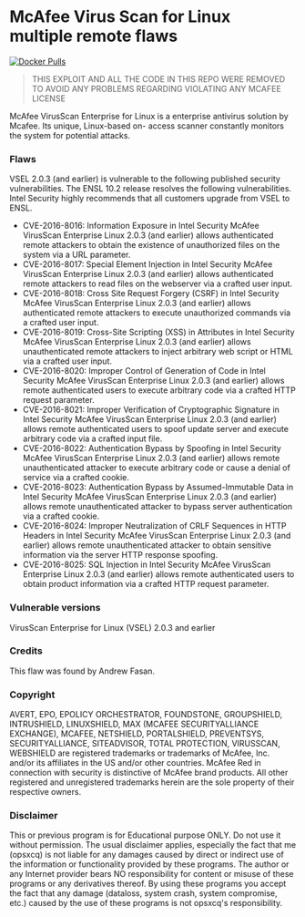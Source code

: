 # McAfee Virus Scan for Linux multiple remote flaws
[![Docker Pulls](https://img.shields.io/docker/pulls/vulnerables/exploit-CVE-2016-8016-25.svg?style=plastic)](https://hub.docker.com/r/vulnerables/exploit-CVE-2016-8016-25/)

> THIS EXPLOIT AND ALL THE CODE IN THIS REPO WERE REMOVED TO AVOID ANY PROBLEMS REGARDING VIOLATING ANY MCAFEE LICENSE

McAfee VirusScan Enterprise for Linux is a enterprise antivirus solution by Mcafee. Its unique, Linux-based on- access scanner constantly monitors the system for potential attacks.

### Flaws

VSEL 2.0.3 (and earlier) is vulnerable to the following published security vulnerabilities. The ENSL 10.2 release resolves the following vulnerabilities. Intel Security highly recommends that all customers upgrade from VSEL to ENSL.

 * CVE-2016-8016: Information Exposure in Intel Security McAfee VirusScan Enterprise Linux 2.0.3 (and earlier) allows authenticated remote attackers to obtain the existence of unauthorized files on the system via a URL parameter.
 * CVE-2016-8017: Special Element Injection in Intel Security McAfee VirusScan Enterprise Linux 2.0.3 (and earlier) allows authenticated remote attackers to read files on the webserver via a crafted user input.
 * CVE-2016-8018: Cross Site Request Forgery (CSRF) in Intel Security McAfee VirusScan Enterprise Linux 2.0.3 (and earlier) allows authenticated remote attackers to execute unauthorized commands via a crafted user input.
 * CVE-2016-8019: Cross-Site Scripting (XSS) in Attributes in Intel Security McAfee VirusScan Enterprise Linux 2.0.3 (and earlier) allows unauthenticated remote attackers to inject arbitrary web script or HTML via a crafted user input.
 * CVE-2016-8020: Improper Control of Generation of Code in Intel Security McAfee VirusScan Enterprise Linux 2.0.3 (and earlier) allows remote authenticated users to execute arbitrary code via a crafted HTTP request parameter.
 * CVE-2016-8021: Improper Verification of Cryptographic Signature in Intel Security McAfee VirusScan Enterprise Linux 2.0.3 (and earlier) allows remote authenticated users to spoof update server and execute arbitrary code via a crafted input file.
 * CVE-2016-8022: Authentication Bypass by Spoofing in Intel Security McAfee VirusScan Enterprise Linux 2.0.3 (and earlier) allows remote unauthenticated attacker to execute arbitrary code or cause a denial of service via a crafted cookie.
 * CVE-2016-8023: Authentication Bypass by Assumed-Immutable Data in Intel Security McAfee VirusScan Enterprise Linux 2.0.3 (and earlier) allows remote unauthenticated attacker to bypass server authentication via a crafted cookie.
 * CVE-2016-8024: Improper Neutralization of CRLF Sequences in HTTP Headers in Intel Security McAfee VirusScan Enterprise Linux 2.0.3 (and earlier) allows remote unauthenticated attacker to obtain sensitive information via the server HTTP response spoofing.
 * CVE-2016-8025: SQL Injection in Intel Security McAfee VirusScan Enterprise Linux 2.0.3 (and earlier) allows remote authenticated users to obtain product information via a crafted HTTP request parameter.

### Vulnerable versions

VirusScan Enterprise for Linux (VSEL) 2.0.3 and earlier

### Credits

This flaw was found by Andrew Fasan.

### Copyright 

AVERT, EPO, EPOLICY ORCHESTRATOR, FOUNDSTONE, GROUPSHIELD, INTRUSHIELD, LINUXSHIELD, MAX (MCAFEE SECURITYALLIANCE EXCHANGE), MCAFEE, NETSHIELD, PORTALSHIELD, PREVENTSYS, SECURITYALLIANCE, SITEADVISOR, TOTAL PROTECTION, VIRUSSCAN, WEBSHIELD are registered trademarks or trademarks of McAfee, Inc. and/or its affiliates in the US and/or other countries. McAfee Red in connection with security is distinctive of McAfee brand products. All other registered and unregistered trademarks herein are the sole property of their respective owners.

### Disclaimer

This or previous program is for Educational purpose ONLY. Do not use it without permission. The usual disclaimer applies, especially the fact that me (opsxcq) is not liable for any damages caused by direct or indirect use of the information or functionality provided by these programs. The author or any Internet provider bears NO responsibility for content or misuse of these programs or any derivatives thereof. By using these programs you accept the fact that any damage (dataloss, system crash, system compromise, etc.) caused by the use of these programs is not opsxcq's responsibility.
